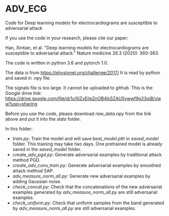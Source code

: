 # ADV_ECG
Code for Deep learning models for electrocardiograms are susceptible to adversarial attack

If you use the code in your research, please cite our paper:

Han, Xintian, et al. "Deep learning models for electrocardiograms are susceptible to adversarial attack." Nature medicine 26.3 (2020): 360-363.

The code is written in python 3.6 and pytorch 1.0.

The data is from https://physionet.org/challenge/2017/ It is read by python and saved in .npy file.

The signals file is too large. It cannot be uploaded to github. This is the Google drive link: https://drive.google.com/file/d/1u10ZvEilpZnOB4ls5ZAU5ywwf9g23oiB/view?usp=sharing 

Before you use the code, please download *raw_data.npy* from the link above and put it into the *data* folder.

In this folder:
  + *train.py*: Train the model and will save *best_model.pth* in *saved_model* folder. This training may take two days. One pretrained model is already saved in the *saved_model* folder.
  + *create_adv_pgd.py*: Generate adversarial examples by traditional attack method PGD.
  + *create_adv_conv_train.py*: Generate adversarial examples by smoothed attack method SAP.
  + *adv_measure_norm_all.py*: Generate new adversarial examples by adding Gaussian noise.
  + *check_concat.py*: Check that the concatenations of the new adversarial examples generated by *adv_measure_norm_all.py* are still adversarial examples.
  + *check_uniform.py*: Check that uniform samples from the band generated by *adv_measure_norm_all.py* are still adversarial examples.



